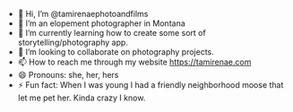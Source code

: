 - 👋 Hi, I’m @tamirenaephotoandfilms
- 👀 I’m an elopement photographer in Montana 
- 🌱 I’m currently learning how to create some sort of storytelling/photography app.
- 💞️ I’m looking to collaborate on photography projects.
- 📫 How to reach me through my website https://tamirenae.com
- 😄 Pronouns: she, her, hers
- ⚡ Fun fact: When I was young I had a friendly neighborhood moose that let me pet her. Kinda crazy I know.

<!---
tamirenaephotoandfilms/tamirenaephotoandfilms is a ✨ special ✨ repository because its `README.md` (this file) appears on your GitHub profile.
You can click the Preview link to take a look at your changes.
--->
